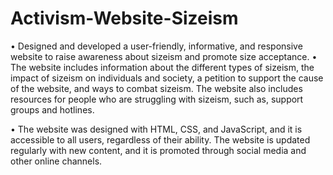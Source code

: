 # Activism-Website-Sizeism
• Designed and developed a user-friendly, informative, and responsive website to raise awareness about sizeism and promote size acceptance. 
• The website includes information about the different types of sizeism, the impact of sizeism on individuals and society, a petition to support the cause of the website, and ways to combat sizeism. The website also includes resources for people who are struggling with sizeism, such as, support groups and hotlines.

• The website was designed with HTML, CSS, and JavaScript, and it is accessible to all users, regardless of their ability. The website is updated regularly with new content, and it is promoted through social media and other online channels.

